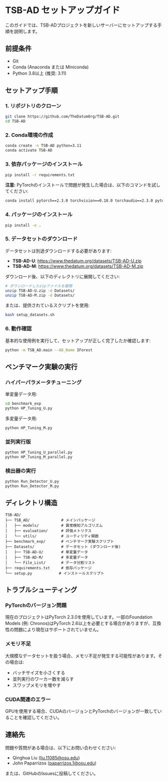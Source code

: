 # TSB-AD セットアップガイド

このガイドでは、TSB-ADプロジェクトを新しいサーバーにセットアップする手順を説明します。

## 前提条件

- Git
- Conda (Anaconda または Miniconda)
- Python 3.8以上 (推奨: 3.11)

## セットアップ手順

### 1. リポジトリのクローン

```bash
git clone https://github.com/TheDatumOrg/TSB-AD.git
cd TSB-AD
```

### 2. Conda環境の作成

```bash
conda create -n TSB-AD python=3.11
conda activate TSB-AD
```

### 3. 依存パッケージのインストール

```bash
pip install -r requirements.txt
```

**注意:** PyTorchのインストールで問題が発生した場合は、以下のコマンドを試してください:

```bash
conda install pytorch==2.3.0 torchvision==0.18.0 torchaudio==2.3.0 pytorch-cuda=12.1 -c pytorch -c nvidia
```

### 4. パッケージのインストール

```bash
pip install -e .
```

### 5. データセットのダウンロード

データセットは別途ダウンロードする必要があります:

- **TSB-AD-U**: https://www.thedatum.org/datasets/TSB-AD-U.zip
- **TSB-AD-M**: https://www.thedatum.org/datasets/TSB-AD-M.zip

ダウンロード後、以下のディレクトリに展開してください:

```bash
# ダウンロードしたzipファイルを展開
unzip TSB-AD-U.zip -d Datasets/
unzip TSB-AD-M.zip -d Datasets/
```

または、提供されているスクリプトを使用:

```bash
bash setup_datasets.sh
```

### 6. 動作確認

基本的な使用例を実行して、セットアップが正しく完了したか確認します:

```bash
python -m TSB_AD.main --AD_Name IForest
```

## ベンチマーク実験の実行

### ハイパーパラメータチューニング

単変量データ用:
```bash
cd benchmark_exp
python HP_Tuning_U.py
```

多変量データ用:
```bash
python HP_Tuning_M.py
```

### 並列実行版

```bash
python HP_Tuning_U_parallel.py
python HP_Tuning_M_parallel.py
```

### 検出器の実行

```bash
python Run_Detector_U.py
python Run_Detector_M.py
```

## ディレクトリ構造

```
TSB-AD/
├── TSB_AD/              # メインパッケージ
│   ├── models/          # 異常検知アルゴリズム
│   ├── evaluation/      # 評価メトリクス
│   └── utils/           # ユーティリティ関数
├── benchmark_exp/       # ベンチマーク実験スクリプト
├── Datasets/            # データセット (ダウンロード後)
│   ├── TSB-AD-U/        # 単変量データ
│   ├── TSB-AD-M/        # 多変量データ
│   └── File_List/       # データ分割リスト
├── requirements.txt     # 依存パッケージ
└── setup.py            # インストールスクリプト

```

## トラブルシューティング

### PyTorchのバージョン問題

現在のプロジェクトはPyTorch 2.3.0を使用しています。一部のFoundation Models (例: Chronos)はPyTorch 2.6以上を必要とする場合がありますが、互換性の問題により現在はサポートされていません。

### メモリ不足

大規模なデータセットを扱う場合、メモリ不足が発生する可能性があります。その場合は:
- バッチサイズを小さくする
- 並列実行のワーカー数を減らす
- スワップメモリを増やす

### CUDA関連のエラー

GPUを使用する場合、CUDAのバージョンとPyTorchのバージョンが一致していることを確認してください。

## 連絡先

問題や質問がある場合は、以下にお問い合わせください:
- Qinghua Liu (liu.11085@osu.edu)
- John Paparrizos (paparrizos.1@osu.edu)

または、GitHubのIssuesに投稿してください。
